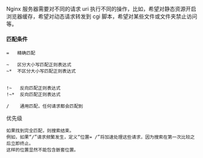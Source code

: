 Nginx 服务器需要对不同的请求 uri 执行不同的操作，比如，希望对静态资源开启浏览器缓存，希望对动态请求转发到 cgi 脚本，希望对某些文件或文件夹禁止访问等。

#### 匹配条件

```
=   精确匹配

~   区分大小写匹配正则表达式
~*  不区分大小写匹配正则表达式


!~   反向匹配正则表达式
!~*  反向匹配正则表达式

/    通用匹配，任何请求都会匹配到
```

优先级

```
如果找到完全匹配，则搜索结束。
例如，如果“/”请求频繁发生，定义“位置= /”将加速处理这些请求，因为搜索在第一次比较之后立即终止。
这样的位置显然不能包含嵌套位置。
```



